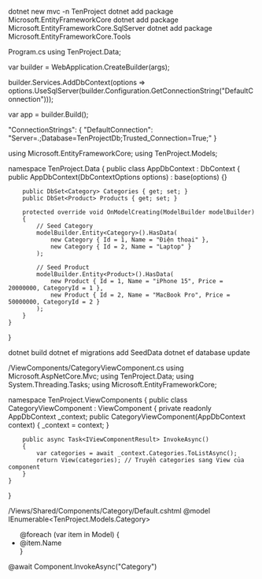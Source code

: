 dotnet new mvc -n TenProject
dotnet add package Microsoft.EntityFrameworkCore
dotnet add package Microsoft.EntityFrameworkCore.SqlServer
dotnet add package Microsoft.EntityFrameworkCore.Tools


Program.cs
using TenProject.Data;

var builder = WebApplication.CreateBuilder(args);

builder.Services.AddDbContext<AppDbContext>(options =>
    options.UseSqlServer(builder.Configuration.GetConnectionString("DefaultConnection")));

var app = builder.Build();

"ConnectionStrings": {
  "DefaultConnection": "Server=.;Database=TenProjectDb;Trusted_Connection=True;"
}


using Microsoft.EntityFrameworkCore;
using TenProject.Models;

namespace TenProject.Data
{
    public class AppDbContext : DbContext
    {
        public AppDbContext(DbContextOptions<AppDbContext> options) : base(options) {}

        public DbSet<Category> Categories { get; set; }
        public DbSet<Product> Products { get; set; }

        protected override void OnModelCreating(ModelBuilder modelBuilder)
        {
            // Seed Category
            modelBuilder.Entity<Category>().HasData(
                new Category { Id = 1, Name = "Điện thoại" },
                new Category { Id = 2, Name = "Laptop" }
            );

            // Seed Product
            modelBuilder.Entity<Product>().HasData(
                new Product { Id = 1, Name = "iPhone 15", Price = 20000000, CategoryId = 1 },
                new Product { Id = 2, Name = "MacBook Pro", Price = 50000000, CategoryId = 2 }
            );
        }
    }
}

dotnet build
dotnet ef migrations add SeedData
dotnet ef database update

<!-- Bootstrap 5 CSS -->
<link href="https://cdn.jsdelivr.net/npm/bootstrap@5.3.3/dist/css/bootstrap.min.css" rel="stylesheet">

<!-- Bootstrap 5 JS (Popper included) -->
<script src="https://cdn.jsdelivr.net/npm/bootstrap@5.3.3/dist/js/bootstrap.bundle.min.js"></script>


/ViewComponents/CategoryViewComponent.cs
using Microsoft.AspNetCore.Mvc;
using TenProject.Data;
using System.Threading.Tasks;
using Microsoft.EntityFrameworkCore;

namespace TenProject.ViewComponents
{
    public class CategoryViewComponent : ViewComponent
    {
        private readonly AppDbContext _context;
        public CategoryViewComponent(AppDbContext context)
        {
            _context = context;
        }

        public async Task<IViewComponentResult> InvokeAsync()
        {
            var categories = await _context.Categories.ToListAsync();
            return View(categories); // Truyền categories sang View của component
        }
    }
}

/Views/Shared/Components/Category/Default.cshtml
@model IEnumerable<TenProject.Models.Category>

<ul class="list-group">
    @foreach (var item in Model)
    {
        <li class="list-group-item">@item.Name</li>
    }
</ul>

@await Component.InvokeAsync("Category")


